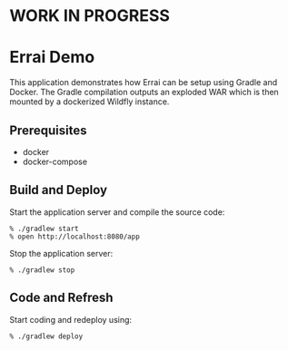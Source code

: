 # WORK IN PROGRESS

# Errai Demo

This application demonstrates how Errai can be setup using Gradle and Docker. 
The Gradle compilation outputs an exploded WAR which is then mounted by a dockerized Wildfly instance.

## Prerequisites

* docker
* docker-compose

## Build and Deploy

Start the application server and compile the source code:

    % ./gradlew start
    % open http://localhost:8080/app

Stop the application server:

    % ./gradlew stop

## Code and Refresh

Start coding and redeploy using:

    % ./gradlew deploy
